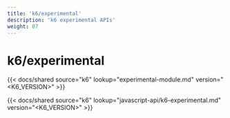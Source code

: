 ```yaml
---
title: 'k6/experimental'
description: 'k6 experimental APIs'
weight: 07
---
```


# k6/experimental

{{< docs/shared source="k6" lookup="experimental-module.md" version="<K6_VERSION>" >}}

{{< docs/shared source="k6" lookup="javascript-api/k6-experimental.md" version="<K6_VERSION>" >}}
